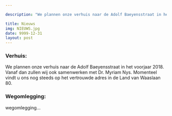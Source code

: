 ```yaml
---

description: "We plannen onze verhuis naar de Adolf Baeyensstraat in het voorjaar 2018. Vanaf dan zullen wij ook samenwerken met Dr. Myriam Nys. Momenteel vindt u ons nog steeds op het vertrouwde adres in de Land van Waaslaan 80."

title: Nieuws
img: NIEUWS.jpg
date: 9999-12-31
layout: post
---
```


### Verhuis:

We plannen onze verhuis naar de Adolf Baeyensstraat in het voorjaar 2018. Vanaf dan zullen wij ook samenwerken met Dr. Myriam Nys. Momenteel vindt u ons nog steeds op het vertrouwde adres in de Land van Waaslaan 80.


### Wegomlegging:

wegomlegging...


